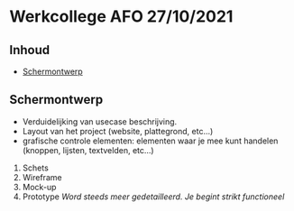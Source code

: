 # Werkcollege AFO 27/10/2021

## Inhoud

- [Schermontwerp](#Schermontwerp)

## Schermontwerp

- Verduidelijking van usecase beschrijving.
- Layout van het project (website, plattegrond, etc...)
- grafische controle elementen: elementen waar je mee kunt handelen (knoppen, lijsten, textvelden, etc...)

1. Schets
2. Wireframe
3. Mock-up
4. Prototype
   _Word steeds meer gedetailleerd. Je begint strikt functioneel_
